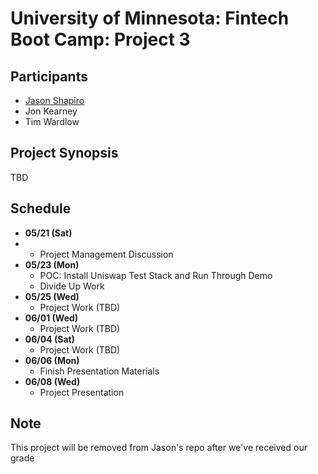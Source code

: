 # University of Minnesota: Fintech Boot Camp: Project 3

## Participants

- [Jason Shapiro](https://www.linkedin.com/in/jshapiro/)
- Jon Kearney
- Tim Wardlow

## Project Synopsis

TBD

## Schedule

- **05/21 (Sat)**
- - Project Management Discussion
- **05/23 (Mon)**
  - POC: Install Uniswap Test Stack and Run Through Demo
  - Divide Up Work
- **05/25 (Wed)**
  - Project Work (TBD)
- **06/01 (Wed)**
  - Project Work (TBD)
- **06/04 (Sat)**
  - Project Work (TBD)
- **06/06 (Mon)**
  - Finish Presentation Materials
- **06/08 (Wed)**
  - Project Presentation

## Note

This project will be removed from Jason's repo after we've received our grade

